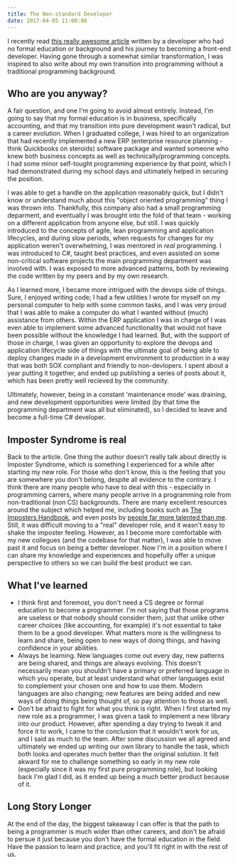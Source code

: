 ```yaml
---
title: The Non-standard Developer
date: 2017-04-05 11:00:00
---
```



I recently read [this really awesome article](https://medium.freecodecamp.com/my-journey-to-becoming-a-web-developer-from-scratch-without-a-cs-degree-2-years-later-and-what-i-4a7fd2ff5503#.57ujsobff) written by a developer who had no formal education or background and his journey to becoming a front-end developer. Having gone through a somewhat similar transformation, I was inspired to also write about my own transition into programming without a traditional programming background. <!-- more -->

## Who are you anyway?
A fair question, and one I'm going to avoid almost entirely. Instead, I'm going to say that my formal education is in business, specifically accounting, and that my transition into pure development wasn't radical, but a career evolution. When I graduated college, I was hired to an organization that had recently implemented a new ERP (enterprise resource planning - think Quickbooks on steroids) software package and wanted someone who knew both business concepts as well as technically/programming concepts. I had some minor self-tought programming experience by that point, which I had demonstrated during my school days and ultimately helped in securing the position.

I was able to get a handle on the application reasonably quick, but I didn't know or understand much about this "object oriented programming" thing I was thrown into. Thankfully, this company also had a small programming deparment, and eventually I was brought into the fold of that team - working on a different application from anyone else, but still. I was quickly introduced to the concepts of agile, lean programming and application lifecycles, and during slow periods, when requests for changes for my application weren't overwhelming, I was mentored in _real_ programming. I was introduced to C#, taught best practices, and even assisted on some non-critical software projects the main programming department was involved with. I was exposed to more advanced patterns, both by reviewing the code written by my peers and by my own research. 

As I learned more, I became more intrigued with the devops side of things. Sure, I enjoyed writing code; I had a few utilities I wrote for myself on my personal computer to help with some common tasks, and I was very proud that I was able to make a computer do what I wanted without (much) assistance from others. Within the ERP application I was in charge of I was even able to implement some advanced functionality that would not have been possible without the knowledge I had learned. But, with the support of those in charge, I was given an opportunity to explore the devops and application lifecycle side of things with the ultimate goal of being able to deploy changes made in a development environment to production in a way that was both SOX compliant and friendly to non-devlopers. I spent about a year putting it together, and ended up publishing a series of posts about it, which has been pretty well recieved by the community.

Ultimately, however, being in a constant 'maintenance mode' was draining, and new development opportunities were limited (by that time the programming department was all but eliminated), so I decided to leave and become a full-time C# developer.

## Imposter Syndrome is real
Back to the article. One thing the author doesn't really talk about directly is Imposter Syndrome, which is something I experienced for a while after starting my new role. For those who don't know, this is the feeling that you are somewhere you don't belong, despite all evidence to the contrary. I think there are many people who have to deal with this - especially in programming carrers, where many people arrive in a programming role from non-traditional (non CS) backgrounds. There are many excellent resources around the subject which helped me, including books such as [The Imposters Handbook](https://bigmachine.io/products/the-imposters-handbook/), and even posts by [people far more talented than me](http://www.hanselman.com/blog/ImAPhonyAreYou.aspx). Still, it was difficult moving to a "real" developer role, and it wasn't easy to shake the imposter feeling. However, as I become more comfortable with my new collegues (and the codebase for that matter), I was able to move past it and focus on being a better developer. Now I'm in a position where I can share my knowledge and experiences and hopefully offer a unique perspective to others so we can build the best product we can.

## What I've learned
- I think first and foremost, you don't need a CS degree or formal education to become a programmer. I'm not saying that those programs are useless or that nobody should consider them, just that unlike other career choices (like accounting, for example) it's not essential to take them to be a good developer. What matters more is the willingness to learn and share, being open to new ways of doing things, and having confidence in your abilities.
- Always be learning. New languages come out every day, new patterns are being shared, and things are always evolving. This doesn't necessarily mean you shouldn't have a primary or preferred language in which you operate, but at least understand what other languages exist to complement your chosen one and how to use them. Modern languages are also changing; new features are being added and new ways of doing things being thought of, so pay attention to those as well.
- Don't be afraid to fight for what you think is right. When I first started my new role as a programmer, I was given a task to implement a new library into our product. However, after spending a day trying to tweak it and force it to work, I came to the conclusion that it wouldn't work for us, and I said as much to the team. After some discussion we all agreed and ultimately we ended up writing our own library to handle the task, which both looks and operates much better than the original solution. It felt akward for me to challenge something so early in my new role (especially since it was my first pure programming role), but looking back I'm glad I did, as it ended up being a much better product because of it.

## Long Story Longer
At the end of the day, the biggest takeaway I can offer is that the path to being a programmer is much wider than other careers, and don't be afraid to persue it just because you don't have the formal education in the field. Have the passion to learn and practice, and you'll fit right in with the rest of us.
